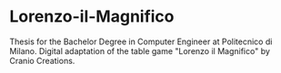 # Lorenzo-il-Magnifico
Thesis for the Bachelor Degree in Computer Engineer at Politecnico di Milano. Digital adaptation of the table game "Lorenzo il Magnifico" by Cranio Creations.
